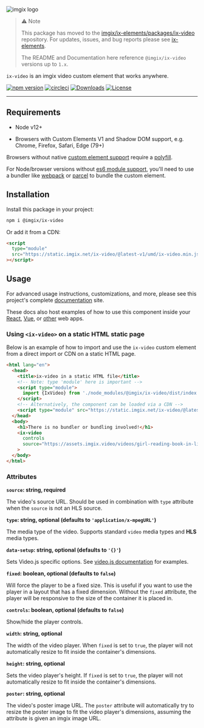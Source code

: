 <!-- ix-docs-ignore -->

![imgix logo](https://assets.imgix.net/sdk-imgix-logo.svg)

> ⚠️ Note
> 
> This package has moved to the [imgix/ix-elements/packages/ix-video](https://github.com/imgix/ix-elements/tree/main/packages) repository. For updates, issues, and bug reports please see [ix-elements](https://github.com/imgix/ix-elements/).
>
> The README and Documentation here reference `@imgix/ix-video` versions up to `1.x`.


`ix-video` is an imgix video custom element that works anywhere.

[![npm version](https://img.shields.io/npm/v/@imgix/ix-video.svg)](https://www.npmjs.com/package/@imgix/ix-video)
[![circleci](https://circleci.com/gh/imgix/ix-video/tree/main.svg?style=shield&circle-token=ae497a4aade0e744c31dc29c97b967a8011ef8af)](https://circleci.com/gh/imgix/ix-video/)
[![Downloads](https://img.shields.io/npm/dm/@imgix/ix-video.svg)](https://www.npmjs.com/package/@imgix/ix-video)
[![License](https://img.shields.io/npm/l/@imgix/ix-video)](https://github.com/imgix/@imgix/ix-video/blob/main/LICENSE)

---

<!-- /ix-docs-ignore -->

## Requirements

- Node v12+

- Browsers with Custom Elements V1 and Shadow DOM support, e.g. Chrome, Firefox, Safari, Edge (79+)

Browsers without native [custom element support](https://caniuse.com/#feat=custom-elementsv1) require a [polyfill](https://github.com/webcomponents/polyfills/tree/master/packages/custom-elements).

For Node/browser versions without [es6 module support](https://developer.mozilla.org/en-US/docs/Web/JavaScript/Guide/Modules#browser_support), you'll need to use a bundler like [webpack](https://webpack.js.org/) or [parcel](https://parceljs.org/) to bundle the custom element.

## Installation

Install this package in your project:

```bash
npm i @imgix/ix-video
```

Or add it from a CDN:

```html
<script
  type="module"
  src="https://static.imgix.net/ix-video/@latest-v1/umd/ix-video.min.js"
></script>
```

## Usage

For advanced usage instructions, customizations, and more, please see this project's complete [documentation](https://imgix.github.io/ix-video/) site.

These docs also host examples of how to use this component inside your [React](https://github.com/imgix/ix-video/blob/main/docs/src/overview/react.md), [Vue](https://github.com/imgix/ix-video/blob/main/docs/src/overview/vue.md), or [other](https://github.com/imgix/ix-video/blob/main/docs/src/overview/static.md) web apps.

### Using `<ix-video>` on a static HTML static page

Below is an example of how to import and use the `ix-video` custom element from a direct import or CDN on a static HTML page.

```html
<html lang="en">
  <head>
    <title>ix-video in a static HTML file</title>
    <!-- Note: type 'module' here is important -->
    <script type="module">
      import {IxVideo} from './node_modules/@imgix/ix-video/dist/index.bundled.js';
    </script>
    <!-- Alternatively, the component can be loaded via a CDN -->
    <script type="module" src="https://static.imgix.net/ix-video/@latest-v1/umd/ix-video.min.js"></script>
  </head>
  <body>
    <h1>There is no bundler or bundling involved!</h1>
    <ix-video
      controls
      source="https://assets.imgix.video/videos/girl-reading-book-in-library.mp4"
    >
  </body>
</html>
```

### Attributes

**`source`: string, required**

The video's source URL. Should be used in combination with `type` attribute when the `source` is not an HLS source.

**`type`: string, optional (defaults to `'application/x-mpegURL'`)**

The media type of the video. Supports standard `video` media types and **HLS** media types.

**`data-setup`: string, optional (defaults to `'{}'`)**

Sets Video.js specific options. See [video.js documentation](https://videojs.com/guides/options/) for examples.

**`fixed`: boolean, optional (defaults to `false`)**

Will force the player to be a fixed size. This is useful if you want to use the player in a layout that has a fixed dimension.
Without the `fixed` attribute, the player will be responsive to the size of the container it is placed in.

**`controls`: boolean, optional (defaults to `false`)**

Show/hide the player controls.

**`width`: string, optional**

The width of the video player. When `fixed` is set to `true`, the player will not automatically resize to fit inside the container's dimensions.

**`height`: string, optional**

Sets the video player's height. If `fixed` is set to `true`, the player will not automatically resize to fit inside the container's dimensions.

**`poster`: string, optional**

The video's poster image URL. The `poster` attribute will automatically try to resize the poster image to fit the video player's dimensions, assuming the attribute is given an imgix image URL.
